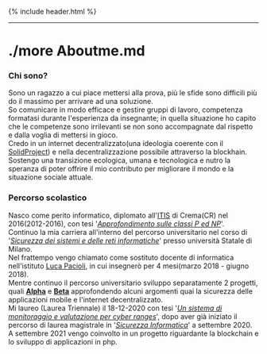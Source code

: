 {% include header.html %}

---

# ./more **Aboutme**.md

### **Chi sono?**
Sono un ragazzo a cui piace mettersi alla prova, più le sfide sono difficili più do il massimo per arrivare ad una soluzione. <br>
So comunicare in modo efficace e gestire gruppi di lavoro, competenza formatasi durante l'esperienza da insegnante; in quella situazione ho capito che le competenze sono irrilevanti se non sono accompagnate dal rispetto e dalla voglia di mettersi in gioco. <br>
Credo in un internet decentralizzato(una ideologia coerente con il [SolidProject](https://solidproject.org/)) e nella decentralizzazione possibile attraverso la blockhain. <br>
Sostengo una transizione ecologica, umana e tecnologica e nutro la speranza di poter offrire il mio contributo per migliorare il mondo e la situazione sociale attuale.

### **Percorso scolastico**
Nasco come perito informatico, diplomato all'[ITIS](https://www.galileicrema.edu.it/) di Crema(CR) nel 2016(2012-2016), con tesi '[_Approfondimento sulle classi P ed NP_](/tesi/tesi_superiori/index.html)'.<br>
Continuo la mia carriera all'interno del percorso universitario nel corso di '[_Sicurezza dei sistemi e delle reti informatiche_](https://ssri.cdl.unimi.it/it)' presso università Statale di Milano. <br>
Nel frattempo vengo chiamato come sostituto docente di informatica nell'istituto [Luca Pacioli](https://www.pacioli.edu.it/), in cui insegnerò per 4 mesi(marzo 2018 - giugno 2018).<br>
Mentre continuo il percorso universitario sviluppo separatamente 2 progetti, quali [**Alpha**](/progetti/alpha) e [**Beta**](/progetti/alpha) approfondendo alcuni argomenti quai la sicurezza delle applicazioni mobile e l'internet decentralizzato. <br>
Mi laureo (Laurea Triennale) il 18-12-2020 con tesi '[_Un sistema di monitoraggio e valutazione per cyber ranges_](/tesi/tesi_triennale/presentazione/index.html)', dopo aver già iniziato il percorso di laurea magistrale in '[_Sicurezza Informatica_](https://sicurezzainformatica.cdl.unimi.it/it)' a settembre 2020. <br>
A settembre 2021 vengo coinvolto in un progetto riguardante la blockchain e lo sviluppo di applicazioni in php.
<!-- A settembre 2021 vengo coinvolto nella progettazione di **Steve**, -->
